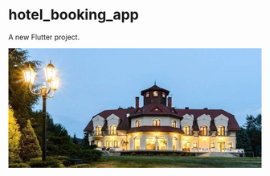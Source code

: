 # hotel_booking_app

A new Flutter project.


 
<div>
<img src="https://github.com/e-khalifa/Apeiron-HotelBookingApp/blob/main/assets/images/hotel.jpg">
<div>
